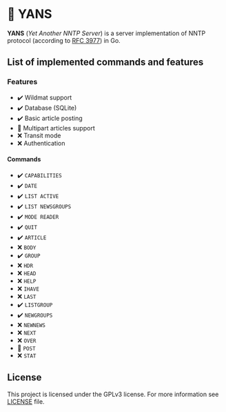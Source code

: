 # :newspaper: YANS

**YANS** (*Yet Another NNTP Server*) is a server implementation of NNTP protocol (according to [RFC 3977](https://datatracker.ietf.org/doc/html/rfc3977)) in Go.

## List of implemented commands and features

### Features

- :heavy_check_mark: Wildmat support
- :heavy_check_mark: Database (SQLite)
- :heavy_check_mark: Basic article posting
- :construction: Multipart articles support
- :x: Transit mode
- :x: Authentication

#### Commands
- :heavy_check_mark: `CAPABILITIES`
- :heavy_check_mark: `DATE`
- :heavy_check_mark: `LIST ACTIVE`
- :heavy_check_mark: `LIST NEWSGROUPS`
- :heavy_check_mark: `MODE READER`
- :heavy_check_mark: `QUIT`
- :heavy_check_mark: `ARTICLE`
- :x: `BODY`
- :heavy_check_mark: `GROUP`
- :x: `HDR`
- :x: `HEAD`
- :x: `HELP`
- :x: `IHAVE`
- :x: `LAST`
- :heavy_check_mark: `LISTGROUP`
- :heavy_check_mark: `NEWGROUPS`
- :x: `NEWNEWS`
- :x: `NEXT`
- :x: `OVER`
- :construction: `POST`
- :x: `STAT`

## License

This project is licensed under the GPLv3 license. For more information see [LICENSE](LICENSE) file.
